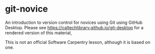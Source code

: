 git-novice
==========

An introduction to version control for novices using Git using GitHub Desktop.
Please see <https://caltechlibrary.github.io/git-desktop> for a rendered version of this material,

This is not an official Software Carpentry lesson, although it is based on one.
